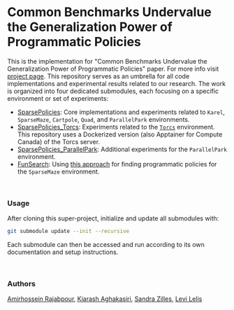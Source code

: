 # Common Benchmarks Undervalue the Generalization Power of Programmatic Policies

This is the implementation for "Common Benchmarks Undervalue the Generalization Power of Programmatic Policies" paper. For more info visit [project page](). This repository serves as an umbrella for all code implementations and experimental results related to our research. The work is organized into four dedicated submodules, each focusing on a specific environment or set of experiments:

- [SparsePolicies](https://github.com/lelis-research/Sparse-Policies/tree/fd8a2c4d100822200d1d3766f0c973ec0d460fe9): Core implementations and experiments related to `Karel`, `SparseMaze`, `Cartpole`, `Quad`, and `ParallelPark` environments.
- [SparsePolicies_Torcs](https://github.com/Amirhossein-Rajabpour/myTORCS-docker/tree/9114844bdc0c1cfdcfe7f4e3117b66b99225d66b): Experiments related to the [`Torcs`](https://sourceforge.net/projects/torcs/) environment. This repository uses a Dockerized version (also Apptainer for Compute Canada) of the Torcs server.
- [SparsePolicies_ParallelPark](https://github.com/lelis-research/neurips-2025-paper-neural-decomposition/tree/fa8e7d7fa9975431149a4d000dc11f7ee6d0aee7): Additional experiments for the `ParallelPark` environment.
- [FunSearch](https://github.com/Amirhossein-Rajabpour/Funsearch/tree/fe236f0132d1fa5aee47a935998438c11b298611): Using [this approach](https://deepmind.google/discover/blog/funsearch-making-new-discoveries-in-mathematical-sciences-using-large-language-models/) for finding programmatic policies for the `SparseMaze` environment.




<br>

### Usage

After cloning this super-project, initialize and update all submodules with:

```bash
git submodule update --init --recursive
```
Each submodule can then be accessed and run according to its own documentation and setup instructions.



<br>

 ### Authors
 [Amirhossein Rajabpour](http://amirhossein-rajabpour.github.io/), [Kiarash Aghakasiri](https://scholar.google.co.uk/citations?user=UsE3he0AAAAJ&hl=en), [Sandra Zilles](https://www2.cs.uregina.ca/~zilles/), [Levi Lelis](https://webdocs.cs.ualberta.ca/~santanad/) 
 
